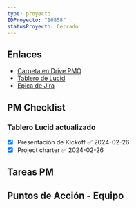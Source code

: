 ```yaml
---
type: proyecto
IDProyecto: "10858"
statusProyecto: Cerrado
---
```



## Enlaces

- [Carpeta en Drive PMO](https://drive.google.com/drive/folders/1cCE5-7MqTZhAipBqdE_8HjOW8JqBeKa2?usp=drive_link)
- [Tablero de Lucid](https://lucid.app/lucidspark/93f5e500-bce2-4fc3-9b90-7e6f51e1551b/edit?viewport_loc=-29182%2C-16427%2C29221%2C15990%2C0_0&invitationId=inv_9136dc26-16bf-4042-aad9-e4090c411be4)
- [Epica de Jira](https://escala24x7.atlassian.net/browse/BG-61)

## PM Checklist

### Tablero Lucid actualizado
- [x] Presentación de Kickoff ✅ 2024-02-26
- [x] Project charter ✅ 2024-02-26

## Tareas PM

## Puntos de Acción - Equipo

